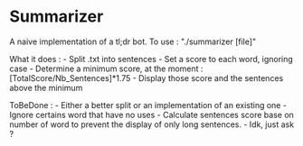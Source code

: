 # Summarizer

A naive implementation of a tl;dr bot.
To use : "./summarizer [file]"

What it does :
     - Split .txt into sentences
     - Set a score to each word, ignoring case
     - Determine a minimum score, at the moment : [TotalScore/Nb_Sentences]*1.75
     - Display those score and the sentences above the minimum

ToBeDone :
     - Either a better split or an implementation of an existing one
     - Ignore certains word that have no uses
     - Calculate sentences score base on number of word to prevent the display of only long sentences.
     - Idk, just ask ?